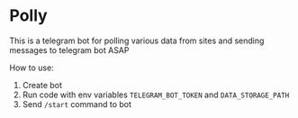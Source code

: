 # Polly

This is a telegram bot for polling various data from sites and sending messages to telegram bot ASAP

How to use: 
1. Create bot
2. Run code with env variables `TELEGRAM_BOT_TOKEN` and `DATA_STORAGE_PATH`
3. Send `/start` command to bot
